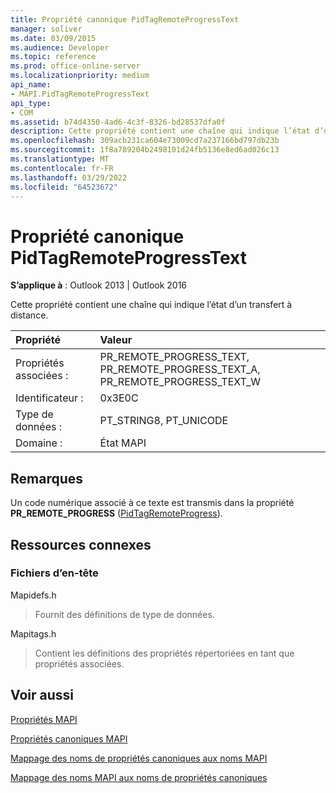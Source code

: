 ```yaml
---
title: Propriété canonique PidTagRemoteProgressText
manager: soliver
ms.date: 03/09/2015
ms.audience: Developer
ms.topic: reference
ms.prod: office-online-server
ms.localizationpriority: medium
api_name:
- MAPI.PidTagRemoteProgressText
api_type:
- COM
ms.assetid: b74d4350-4ad6-4c3f-8326-bd28537dfa0f
description: Cette propriété contient une chaîne qui indique l’état d’un transfert à distance. Un code numérique associé à ce texte est transmis dans la PR_REMOTE_PROGRESS de texte.
ms.openlocfilehash: 309acb231ca604e73009cd7a237166bd797db23b
ms.sourcegitcommit: 1f8a789204b2498101d24fb5136e8ed6ad026c13
ms.translationtype: MT
ms.contentlocale: fr-FR
ms.lasthandoff: 03/29/2022
ms.locfileid: "64523672"
---
```

# <a name="pidtagremoteprogresstext-canonical-property"></a>Propriété canonique PidTagRemoteProgressText

  
  
**S’applique à** : Outlook 2013 | Outlook 2016 
  
Cette propriété contient une chaîne qui indique l’état d’un transfert à distance.
  
|Propriété |Valeur |
|:-----|:-----|
|Propriétés associées :  <br/> |PR_REMOTE_PROGRESS_TEXT, PR_REMOTE_PROGRESS_TEXT_A, PR_REMOTE_PROGRESS_TEXT_W  <br/> |
|Identificateur :  <br/> |0x3E0C  <br/> |
|Type de données :  <br/> |PT_STRING8, PT_UNICODE  <br/> |
|Domaine :  <br/> |État MAPI  <br/> |
   
## <a name="remarks"></a>Remarques

Un code numérique associé à ce texte est transmis dans la propriété **PR_REMOTE_PROGRESS** ([PidTagRemoteProgress](pidtagremoteprogress-canonical-property.md)).
  
## <a name="related-resources"></a>Ressources connexes

### <a name="header-files"></a>Fichiers d’en-tête

Mapidefs.h
  
> Fournit des définitions de type de données.
    
Mapitags.h
  
> Contient les définitions des propriétés répertoriées en tant que propriétés associées.
    
## <a name="see-also"></a>Voir aussi



[Propriétés MAPI](mapi-properties.md)
  
[Propriétés canoniques MAPI](mapi-canonical-properties.md)
  
[Mappage des noms de propriétés canoniques aux noms MAPI](mapping-canonical-property-names-to-mapi-names.md)
  
[Mappage des noms MAPI aux noms de propriétés canoniques](mapping-mapi-names-to-canonical-property-names.md)

